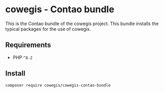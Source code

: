 # cowegis - Contao bundle

This is the Contao bundle of the cowegis project. This bundle installs the typical packages for the use of cowegis.

## Requirements

- PHP `^8.2`

## Install

`composer require cowegis/cowegis-contao-bundle`
